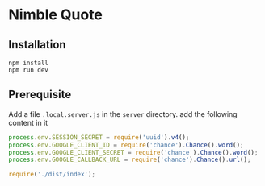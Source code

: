 # Nimble Quote

## Installation

```shell
npm install
npm run dev
```

## Prerequisite

Add a file `.local.server.js` in the `server` directory. add the following content in it
```javascript
process.env.SESSION_SECRET = require('uuid').v4();
process.env.GOOGLE_CLIENT_ID = require('chance').Chance().word();
process.env.GOOGLE_CLIENT_SECRET = require('chance').Chance().word();
process.env.GOOGLE_CALLBACK_URL = require('chance').Chance().url();

require('./dist/index');
```

